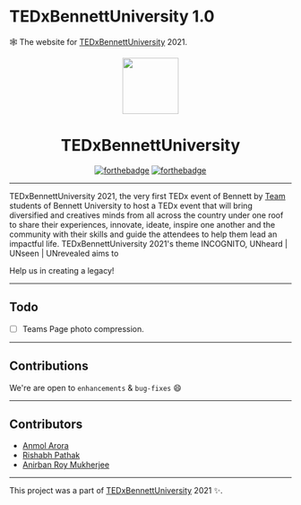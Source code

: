 # TEDxBennettUniversity 1.0
🕸️ The website for [TEDxBennettUniversity](https://tedxbennettuniversity.com/) 2021.



<div align="center">
 
<a href="https://tedxbennettuniversity.com/"><img src="/assets_teams/img/Transparent.png" width=100; margin=auto auto/></a>

 # TEDxBennettUniversity
 
[![forthebadge](https://forthebadge.com/images/badges/uses-html.svg)](https://tedxbennettuniversity.com/)
[![forthebadge](https://forthebadge.com/images/badges/made-with-javascript.svg)](https://tedxbennettuniversity.com/)

 
</div> 


--------
TEDxBennettUniversity 2021, the very first TEDx event of Bennett by [Team](https://tedxbennettuniversity.com/team) students of Bennett University to host a TEDx event that will bring diversified and creatives minds from all across the country under one roof to share their experiences, innovate, ideate, inspire one another and the community with their skills and guide the attendees to help them lead an impactful life. TEDxBennettUniversity 2021's theme INCOGNITO, UNheard | UNseen | UNrevealed aims to 

Help us in creating a legacy!

-----------------------------------------------
## Todo
- [ ] Teams Page photo compression.

-----------------------------------------------

## Contributions

 We're are open to `enhancements` & `bug-fixes` :smile: 

-----------------------------------------------

## Contributors

- [Anmol Arora](https://github.com/ANMOLCODES)
- [Rishabh Pathak](https://github.com/RishabhPathak1211)
- [Anirban Roy Mukherjee](https://github.com/AnirbanRM)

-----------------------------------------------

This project was a part of [TEDxBennettUniversity](https://tedxbennettuniversity.com/) 2021 ✨.
